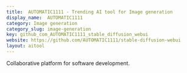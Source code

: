```yaml
---
title:  AUTOMATIC1111 - Trending AI tool for Image generation
display_name:  AUTOMATIC1111
category: Image generation
category_slug: image-generation
key: github_com_AUTOMATIC1111_stable_diffusion_webui
website: https://github.com/AUTOMATIC1111/stable-diffusion-webui
layout: aitool
---
```


Collaborative platform for software development.
